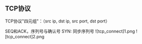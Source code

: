 ## TCP协议
TCP协议"四元组"：（src ip, dst ip, src port, dst port）

SEQ和ACK，序列号与确认号
SYN: 同步序列号
![tcp_connect]1.png
![tcp_connect]2.png
